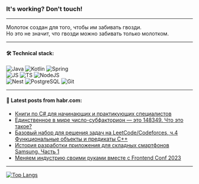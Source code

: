 ### It's working? Don't touch!

---
Молоток создан для того, чтобы им забивать гвозди. <br>
Но это не значит, что гвозди можно забивать только молотком.

---

#### 🛠️ Technical stack:

![Java](https://img.shields.io/badge/Java-informational?logo=Oracle&style=flat&logoColor=white&color=FF4500)
![Kotlin](https://img.shields.io/badge/Kotlin-informational?logo=Kotlin&style=flat&logoColor=white&color=774D97)
![Spring](https://img.shields.io/badge/SpringBoot-informational?logo=SpringBoot&style=flat&logoColor=white&color=6DB33F) <br>
![JS](https://img.shields.io/badge/JS-informational?logo=javaScript&style=flat&logoColor=black&color=F7Df1E)
![TS](https://img.shields.io/badge/TypeScript-informational?logo=typeScript&style=flat&logoColor=black&color=0667A8)
![NodeJS](https://img.shields.io/badge/NodeJS-informational?logo=node.js&style=flat&logoColor=white&color=70A760) <br>
![Nest](https://img.shields.io/badge/NestJS-informational?logo=NestJS&style=flat&logoColor=white&color=E0234E)
![PostgreSQL](https://img.shields.io/badge/PostgreSQL-informational?logo=PostgreSQL&style=flat&logoColor=white&color=DAA520)
![Git](https://img.shields.io/badge/Git-informational?logo=git&style=flat&logoColor=white&color=778899)

___

#### 💬 Latest posts from habr.com:

<!-- BLOG-POST-LIST:START -->
- [Книги по C# для начинающих и практикующих специалистов](https://habr.com/ru/companies/ru_mts/articles/757962/?utm_source=habrahabr&utm_medium=rss&utm_campaign=757962)
- [Единственное в мире число-субфакторион — это 148349. Что это такое?](https://habr.com/ru/companies/itglobalcom/articles/757960/?utm_source=habrahabr&utm_medium=rss&utm_campaign=757960)
- [Базовый набор для решения задач на LeetCode/Codeforces, ч.4 Функциональные объекты и предикаты C++](https://habr.com/ru/articles/757956/?utm_source=habrahabr&utm_medium=rss&utm_campaign=757956)
- [История разработки приложения для складных смартфонов Samsung. Часть 1](https://habr.com/ru/companies/samsung/articles/757934/?utm_source=habrahabr&utm_medium=rss&utm_campaign=757934)
- [Меняем индустрию своими руками вместе с Frontend Conf 2023](https://habr.com/ru/companies/oleg-bunin/articles/757940/?utm_source=habrahabr&utm_medium=rss&utm_campaign=757940)
<!-- BLOG-POST-LIST:END -->

---
[![Top Langs](https://github-readme-stats-git-master-advtsetting-gmailcom.vercel.app/api/top-langs/?username=zloylis&langs_count=10&hide_title=false&title_color=e6edf3&size_weight=0.5&count_weight=0.5&layout=compact&hide_border=true&theme=dracula)](https://github.com/zloylis)

<!-- ![GitHub stats](https://github-readme-stats-git-master-advtsetting-gmailcom.vercel.app/api?username=zloylis&show_icons=true&hide_border=true&theme=dracula&hide_title=true&include_all_commits=true&count_private=true&hide=contribs&hide_rank=true) -->
